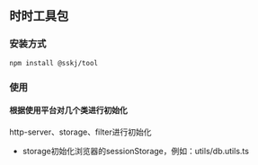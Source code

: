 ## 时时工具包
### 安装方式 ##
````shell
npm install @sskj/tool
````

### 使用 ###
#### 根据使用平台对几个类进行初始化
http-server、storage、filter进行初始化
- storage初始化浏览器的sessionStorage，例如：utils/db.utils.ts